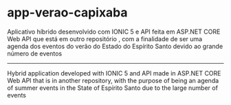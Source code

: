 # app-verao-capixaba
Aplicativo híbrido desenvolvido com IONIC 5 e API feita em ASP.NET CORE Web API que está em outro repositório , com a finalidade de ser uma agenda dos eventos do verão do Estado do Espírito Santo devido ao grande número de eventos

-------

Hybrid application developed with IONIC 5 and API made in ASP.NET CORE Web API that is in another repository, with the purpose of being an agenda of summer events in the State of Espírito Santo due to the large number of events

